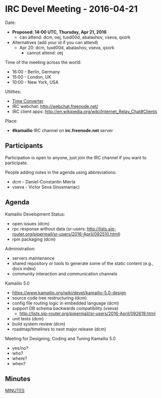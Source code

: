 # IRC Devel Meeting - 2016-04-21

Date:

-   **Proposed: 14:00 UTC, Thursday, Apr 21, 2016**
    -   can attend: dcm, oej, tuxd00d, abalashov, vseva, qxork
-   Alternatives (add your id if you can attend)
    -   Apr 20: dcm, tuxd00d, abalashov, vseva, qxork
        -   cannot attend: oej

Time of the meeting across the world:

-   16:00 - Berlin, Germany
-   15:00 - London, UK
-   10:00 - New York, USA

Utilities:

-   [Time
    Converter](http://www.timeanddate.com/worldclock/converter.html)
-   IRC webchat: <http://webchat.freenode.net/>
-   IRC client apps:
    <http://en.wikipedia.org/wiki/Internet_Relay_Chat#Clients>

Place:

-   **#kamailio** IRC channel on **irc.freenode.net** server

## Participants

Participation is open to anyone, just join the IRC channel if you want
to participate.

People adding notes in the agenda using abbreviations:

-   dcm - Daniel-Constantin Mierla
-   vseva - Victor Seva (linuxmaniac)

## Agenda

Kamailio Development Status:

-   open issues (dcm)
-   rpc response without data (sr-users:
    <http://lists.sip-router.org/pipermail/sr-users/2016-April/092510.html>)
-   rpm packaging (dcm)

Administration:

-   servers maintenance
-   shared repository or tools to generate some of the static content
    (e.g., docs index)
-   community interaction and communication channels

Kamailio 5.0

-   <https://www.kamailio.org/wiki/devel/kamailio-5.0-design>
-   source code tree restructuring (dcm)
-   config file routing logic in embedded language (dcm)
-   support DB schema backwards compatibility (vseva)
    -   <http://lists.sip-router.org/pipermail/sr-users/2016-April/092619.html>
-   unit tests (dcm)
-   build system review (dcm)
-   roadmap/timelines to next major release (dcm)

Meeting for Designing, Coding and Tuning Kamailio 5.0

-   yes/no?
-   who?
-   where?
-   when?

## Minutes

[MINUTES](../devel/irc-meetings/2016a-minutes.md)
